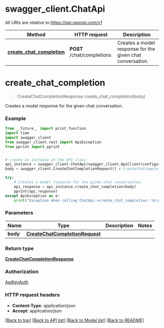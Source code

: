 # swagger_client.ChatApi

All URIs are relative to *https://api.openai.com/v1*

Method | HTTP request | Description
------------- | ------------- | -------------
[**create_chat_completion**](ChatApi.md#create_chat_completion) | **POST** /chat/completions | Creates a model response for the given chat conversation.

# **create_chat_completion**
> CreateChatCompletionResponse create_chat_completion(body)

Creates a model response for the given chat conversation.

### Example
```python
from __future__ import print_function
import time
import swagger_client
from swagger_client.rest import ApiException
from pprint import pprint


# create an instance of the API class
api_instance = swagger_client.ChatApi(swagger_client.ApiClient(configuration))
body = swagger_client.CreateChatCompletionRequest() # CreateChatCompletionRequest | 

try:
    # Creates a model response for the given chat conversation.
    api_response = api_instance.create_chat_completion(body)
    pprint(api_response)
except ApiException as e:
    print("Exception when calling ChatApi->create_chat_completion: %s\n" % e)
```

### Parameters

Name | Type | Description  | Notes
------------- | ------------- | ------------- | -------------
 **body** | [**CreateChatCompletionRequest**](CreateChatCompletionRequest.md)|  | 

### Return type

[**CreateChatCompletionResponse**](CreateChatCompletionResponse.md)

### Authorization

[ApiKeyAuth](../README.md#ApiKeyAuth)

### HTTP request headers

 - **Content-Type**: application/json
 - **Accept**: application/json

[[Back to top]](#) [[Back to API list]](../README.md#documentation-for-api-endpoints) [[Back to Model list]](../README.md#documentation-for-models) [[Back to README]](../README.md)

